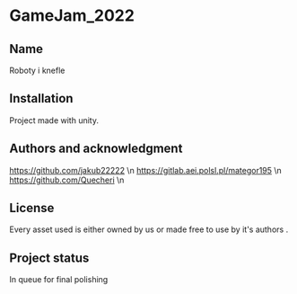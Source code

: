 # GameJam_2022

## Name
Roboty i knefle

## Installation
Project made with unity.

## Authors and acknowledgment
https://github.com/jakub22222 \n
https://gitlab.aei.polsl.pl/mategor195 \n
https://github.com/Quecheri \n


## License
Every asset used is either owned by us or made free to use by it's authors  .

## Project status
In queue for final polishing
